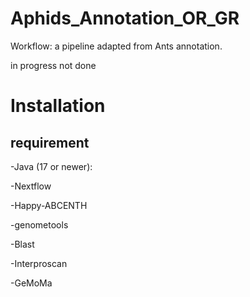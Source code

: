 # Aphids_Annotation_OR_GR
Workflow: a pipeline adapted from Ants annotation. 

in progress not done 

# Installation

## requirement

  -Java (17 or newer):
  
  -Nextflow
  
  -Happy-ABCENTH
  
  -genometools
  
  -Blast
  
  -Interproscan
  
  -GeMoMa
